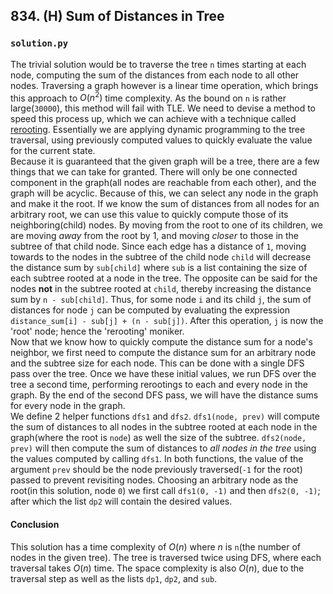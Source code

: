 ## 834. (H) Sum of Distances in Tree

### `solution.py`
The trivial solution would be to traverse the tree `n` times starting at each node, computing the sum of the distances from each node to all other nodes. Traversing a graph however is a linear time operation, which brings this approach to $O(n^2)$ time complexity. As the bound on `n` is rather large(`30000`), this method will fail with TLE. We need to devise a method to speed this process up, which we can achieve with a technique called [rerooting](https://www.geeksforgeeks.org/sum-of-length-of-paths-from-every-node-to-all-other-nodes-using-tree-rerooting-technique/). Essentially we are applying dynamic programming to the tree traversal, using previously computed values to quickly evaluate the value for the current state.  
Because it is guaranteed that the given graph will be a tree, there are a few things that we can take for granted. There will only be one connected component in the graph(all nodes are reachable from each other), and the graph will be acyclic. Because of this, we can select any node in the graph and make it the root. If we know the sum of distances from all nodes for an arbitrary root, we can use this value to quickly compute those of its neighboring(child) nodes. By moving from the root to one of its children, we are moving *away* from the root by 1, and moving *closer* to those in the subtree of that child node. Since each edge has a distance of `1`, moving towards to the nodes in the subtree of the child node `child` will decrease the distance sum by `sub[child]` where `sub` is a list containing the size of each subtree rooted at a node in the tree. The opposite can be said for the nodes **not** in the subtree rooted at `child`, thereby increasing the distance sum by `n - sub[child]`. Thus, for some node `i` and its child `j`, the sum of distances for node `j` can be computed by evaluating the expression `distance_sum[i] - sub[j] + (n - sub[j])`. After this operation, `j` is now the 'root' node; hence the 'rerooting' moniker.  
Now that we know how to quickly compute the distance sum for a node's neighbor, we first need to compute the distance sum for an arbitrary node and the subtree size for each node. This can be done with a single DFS pass over the tree. Once we have these initial values, we run DFS over the tree a second time, performing rerootings to each and every node in the graph. By the end of the second DFS pass, we will have the distance sums for every node in the graph.  
We define 2 helper functions `dfs1` and `dfs2`. `dfs1(node, prev)` will compute the sum of distances to all nodes in the subtree rooted at each node in the graph(where the root is `node`) as well the size of the subtree. `dfs2(node, prev)` will then compute the sum of distances to *all nodes in the tree* using the values computed by calling `dfs1`. In both functions, the value of the argument `prev` should be the node previously traversed(`-1` for the root) passed to prevent revisiting nodes. Choosing an arbitrary node as the root(in this solution, node `0`) we first call `dfs1(0, -1)` and then `dfs2(0, -1)`; after which the list `dp2` will contain the desired values.  

#### Conclusion
This solution has a time complexity of $O(n)$ where $n$ is `n`(the number of nodes in the given tree). The tree is traversed twice using DFS, where each traversal takes $O(n)$ time. The space complexity is also $O(n)$, due to the traversal step as well as the lists `dp1`, `dp2`, and `sub`.  
  

